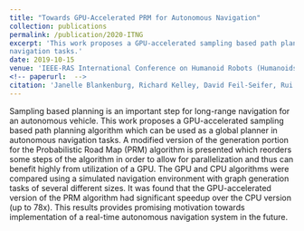 ```yaml
---
title: "Towards GPU-Accelerated PRM for Autonomous Navigation"
collection: publications
permalink: /publication/2020-ITNG
excerpt: 'This work proposes a GPU-accelerated sampling based path planning algorithm which can be used as a global planner in autonomous
navigation tasks.'
date: 2019-10-15
venue: 'IEEE-RAS International Conference on Humanoid Robots (Humanoids).'
<!-- paperurl:  -->
citation: 'Janelle Blankenburg, Richard Kelley, David Feil-Seifer, Rui Wu, Lee Barford, Fredrick C Harris, Jr. "Towards GPU-Accelerated PRM for Autonomous Navigation." To Appear in International Conference on Information Technology:  New Generations (ITNG), Las Vegas, Nevada, USA, April 2020.'
---
```

Sampling based planning is an important step for
long-range navigation for an autonomous vehicle. This work
proposes a GPU-accelerated sampling based path planning algorithm which can be used as a global planner in autonomous
navigation tasks. A modified version of the generation portion
for the Probabilistic Road Map (PRM) algorithm is presented
which reorders some steps of the algorithm in order to allow
for parallelization and thus can benefit highly from utilization
of a GPU. The GPU and CPU algorithms were compared using
a simulated navigation environment with graph generation tasks
of several different sizes. It was found that the GPU-accelerated
version of the PRM algorithm had significant speedup over
the CPU version (up to 78x). This results provides promising
motivation towards implementation of a real-time autonomous
navigation system in the future.